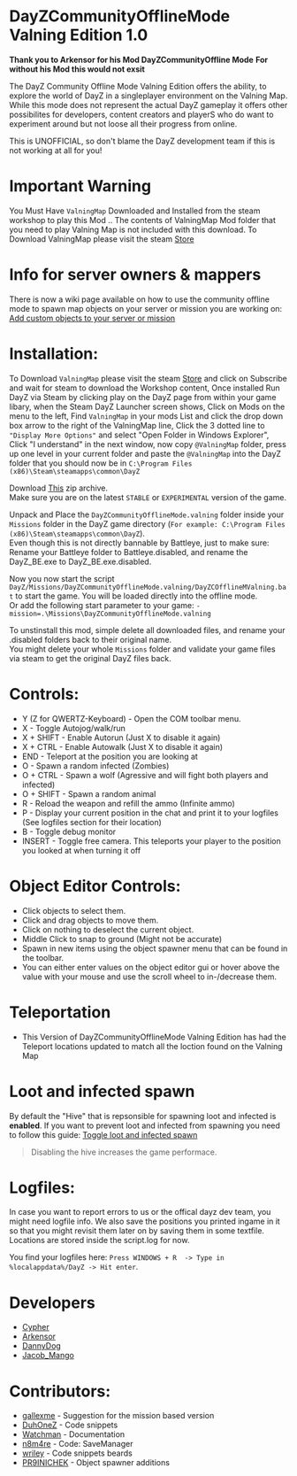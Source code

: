 # DayZCommunityOfflineMode Valning Edition 1.0

**Thank you to Arkensor for his Mod DayZCommunityOffline Mode**
**For without his Mod this would not exsit**  

The DayZ Community Offline Mode Valning Edition offers the ability, to explore the world of DayZ in a singleplayer environment on the Valning Map. While this mode does not represent the actual DayZ gameplay it offers other possibilites for developers, content creators and playerS who do want to experiment around but not loose all their progress from online.

This is UNOFFICIAL, so don't blame the DayZ development team if this is not working at all for you!

# Important Warning

You Must Have ```ValningMap``` Downloaded and Installed from the steam workshop to play this Mod .. The contents of ValningMap Mod folder that you need to play Valning Map is not included with this download.
To Download ValningMap please visit the steam [Store](https://steamcommunity.com/workshop/filedetails/?id=1880753439)
# Info for server owners & mappers
There is now a wiki page available on how to use the community offline mode to spawn map objects on your server or mission you are working on: [Add custom objects to your server or mission](https://github.com/Arkensor/DayZCommunityOfflineMode/wiki/Add-custom-objects-to-your-server-or-mission)

# Installation:
To Download ```ValningMap``` please visit the steam [Store](https://steamcommunity.com/workshop/filedetails/?id=1880753439) and click on Subscribe and wait for steam to download the Workshop content, Once installed Run DayZ via Steam by clicking play on the DayZ page from within your game libary, when the Steam DayZ Launcher screen shows, Click on Mods on the menu to the left, Find ```ValningMap``` in your mods List and click the drop down box arrow to the right of the ValningMap line, Click the 3 dotted line to ```"Display More Options"``` and select "Open Folder in Windows Explorer", Click "I understand" in the next window, now copy ```@ValningMap``` folder, press up one level in your current folder and paste the ```@ValningMap``` into the DayZ folder that you should now be in ```C:\Program Files (x86)\Steam\steamapps\common\DayZ```


Download [This](https://github.com/CypherMediaGIT/DayZCommunityOfflineMode-Valning-Edition/releases/download/1.0/DayZCommunityOfflineMode.valning.zip) zip archive.  
Make sure you are on the latest `STABLE` or `EXPERIMENTAL` version of the game.

Unpack and Place the ```DayZCommunityOfflineMode.valning``` folder inside your ```Missions``` folder in the DayZ game directory (```For example: C:\Program Files (x86)\Steam\steamapps\common\DayZ```).  
Even though this is not directly bannable by Battleye, just to make sure: Rename your Battleye folder to Battleye.disabled, and rename the DayZ_BE.exe to DayZ_BE.exe.disabled.

Now you now start the script ```DayZ/Missions/DayZCommunityOfflineMode.valning/DayZCOfflineMValning.bat``` to start the game. You will be loaded directly into the offline mode.  
Or add the following start parameter to your game: ```-mission=.\Missions\DayZCommunityOfflineMode.valning```

To unstinstall this mod, simple delete all downloaded files, and rename your .disabled folders back to their original name.   
You might delete your whole ```Missions``` folder and validate your game files via steam to get the original DayZ files back.

# Controls:
* Y (Z for QWERTZ-Keyboard) - Open the COM toolbar menu.
* X - Toggle Autojog/walk/run
* X + SHIFT - Enable Autorun (Just X to disable it again)
* X + CTRL - Enable Autowalk (Just X to disable it again)
* END - Teleport at the position you are looking at
* O - Spawn a random infected (Zombies)
* O + CTRL - Spawn a wolf (Agressive and will fight both players and infected)
* O + SHIFT - Spawn a random animal
* R - Reload the weapon and refill the ammo (Infinite ammo)
* P - Display your current position in the chat and print it to your logfiles (See logfiles section for their location)
* B - Toggle debug monitor
* INSERT - Toggle free camera. This teleports your player to the position you looked at when turning it off

# Object Editor Controls:  
* Click objects to select them.  
* Click and drag objects to move them.
* Click on nothing to deselect the current object.
* Middle Click to snap to ground (Might not be accurate)
* Spawn in new items using the object spawner menu that can be found in the toolbar.
* You can either enter values on the object editor gui or hover above the value with your mouse and use the scroll wheel to in-/decrease them.

# Teleportation
* This Version of DayZCommunityOfflineMode Valning Edition has had the Teleport locations updated to match all the loction found on the Valning Map
 
# Loot and infected spawn
By default the "Hive" that is repsonsible for spawning loot and infected is **enabled**. If you want to prevent loot and infected from spawning you need to follow this guide: [Toggle loot and infected spawn](https://github.com/CypherMediaGIT/CypherMediaGIT-DayZCommunityOfflineMode-Valning-Edition/wiki/Toggle-Loot-and-Infected-Spawn)  
> Disabling the hive increases the game performace.

# Logfiles:
In case you want to report errors to us or the offical dayz dev team, you might need logfile info.
We also save the positions you printed ingame in it so that you might revisit them later on by saving them in some textfile.
Locations are stored inside the script.log for now.

You find your logfiles here: ```Press WINDOWS + R  -> Type in %localappdata%/DayZ -> Hit enter```. 

# Developers
* [Cypher](https://github.com/CypherMediaGIT)
* [Arkensor](https://github.com/Arkensor)
* [DannyDog](https://github.com/DannyDog)
* [Jacob_Mango](https://github.com/Jacob-Mango)

# Contributors:
* [gallexme](https://github.com/gallexme) - Suggestion for the mission based version
* [DuhOneZ](https://twitter.com/DuhOneZ) - Code snippets
* [Watchman](https://twitter.com/watchman113) - Documentation
* [n8m4re](https://github.com/n8m4re) - Code: SaveManager
* [wriley](https://github.com/wriley) - Code snippets beards
* [PR9INICHEK](https://github.com/PR9INICHEK) - Object spawner additions
